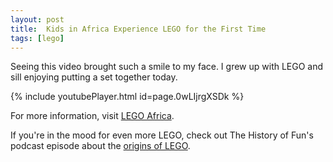 ```yaml
---
layout: post
title:  Kids in Africa Experience LEGO for the First Time
tags: [lego]
---
```


Seeing this video brought such a smile to my face. I grew up with LEGO and sill enjoying putting a set together today.

{% include youtubePlayer.html id=page.0wLIjrgXSDk %}

For more information, visit [LEGO Africa](http://legoafrica.org/).

If you're in the mood for even more LEGO, check out The History of Fun's podcast episode about the [origins of LEGO](https://www.polygon.com/history-of-fun-podcast/2018/3/13/17115090/the-history-of-lego-fun-podcast).